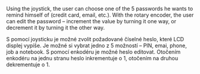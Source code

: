 Using the joystick, the user can choose one of the 5 passwords he wants to remind himself of (credit card, email, etc.). With the rotary encoder, the user can edit the password – increment the value by turning it one way, or decrement it by turning it the other way.

S pomocí joysticku je možné zvolit požadované číselné heslo, které LCD displej vypíše. Je možné si vybrat jedno z 5 možností – PIN, emai, phone, job a notebook. S pomocí enkodéru je možné heslo editovat. Otočením enkodéru na jednu stranu heslo inkrementuje o 1, otočením na druhou dekrementuje o 1.
